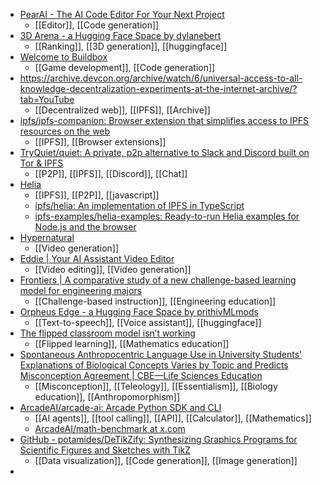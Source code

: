 - [PearAI - The AI Code Editor For Your Next Project](https://trypear.ai/)
	- [[Editor]], [[Code generation]]
- [3D Arena - a Hugging Face Space by dylanebert](https://huggingface.co/spaces/dylanebert/3d-arena)
	- [[Ranking]], [[3D generation]], [[huggingface]]
- [Welcome to Buildbox](https://signup.buildbox.com/)
	- [[Game development]], [[Code generation]]
- https://archive.devcon.org/archive/watch/6/universal-access-to-all-knowledge-decentralization-experiments-at-the-internet-archive/?tab=YouTube
	- [[Decentralized web]], [[IPFS]], [[Archive]]
- [ipfs/ipfs-companion: Browser extension that simplifies access to IPFS resources on the web](https://github.com/ipfs/ipfs-companion)
	- [[IPFS]], [[Browser extensions]]
- [TryQuiet/quiet: A private, p2p alternative to Slack and Discord built on Tor & IPFS](https://github.com/TryQuiet/quiet)
	- [[P2P]], [[IPFS]], [[Discord]], [[Chat]]
- [Helia](https://helia.io/)
	- [[IPFS]], [[P2P]], [[javascript]]
	- [ipfs/helia: An implementation of IPFS in TypeScript](https://github.com/ipfs/helia)
	- [ipfs-examples/helia-examples: Ready-to-run Helia examples for Node.js and the browser](https://github.com/ipfs-examples/helia-examples)
- [Hypernatural](https://hypernatural.ai/)
	- [[Video generation]]
- [Eddie | Your AI Assistant Video Editor](https://heyeddie.ai/)
	- [[Video editing]], [[Video generation]]
- [Frontiers | A comparative study of a new challenge-based learning model for engineering majors](https://www.frontiersin.org/journals/education/articles/10.3389/feduc.2025.1545071/full?id_mc=311992592&Business_Goal=%25%25__AdditionalEmailAttribute1%25%25&Audience=%25%25__AdditionalEmailAttribute2%25%25&Email_Category=%25%25__AdditionalEmailAttribute3%25%25&Channel=%25%25__AdditionalEmailAttribute4%25%25&BusinessGoal_Audience_EmailCategory_Channel=%25%25__AdditionalEmailAttribute5%25%25)
	- [[Challenge-based instruction]], [[Engineering education]]
- [Orpheus Edge - a Hugging Face Space by prithivMLmods](https://huggingface.co/spaces/prithivMLmods/Orpheus-Edge)
	- [[Text-to-speech]], [[Voice assistant]], [[huggingface]]
- [The flipped classroom model isn’t working](https://www.michigandaily.com/opinion/columns/the-flipped-classroom-model-isnt-working/)
	- [[Flipped learning]], [[Mathematics education]]
- [Spontaneous Anthropocentric Language Use in University Students’ Explanations of Biological Concepts Varies by Topic and Predicts Misconception Agreement | CBE—Life Sciences Education](https://www.lifescied.org/doi/10.1187/cbe.24-07-0198)
	- [[Misconception]], [[Teleology]], [[Essentialism]], [[Biology education]], [[Anthropomorphism]]
- [ArcadeAI/arcade-ai: Arcade Python SDK and CLI](https://github.com/ArcadeAI/arcade-ai)
	- [[AI agents]], [[tool calling]], [[API]], [[Calculator]], [[Mathematics]]
	- [ArcadeAI/math-benchmark at x.com](https://github.com/ArcadeAI/math-benchmark?ref=x.com)
- [GitHub - potamides/DeTikZify: Synthesizing Graphics Programs for Scientific Figures and Sketches with TikZ](https://github.com/potamides/DeTikZify)
	- [[Data visualization]], [[Code generation]], [[Image generation]]
-